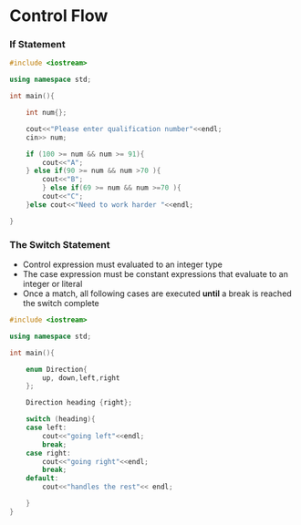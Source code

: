 # Control Flow

### If Statement 

```C++
#include <iostream>

using namespace std;

int main(){

    int num{};

    cout<<"Please enter qualification number"<<endl;
    cin>> num;

    if (100 >= num && num >= 91){
        cout<<"A";
    } else if(90 >= num && num >70 ){
        cout<<"B";
        } else if(69 >= num && num >=70 ){
        cout<<"C";
    }else cout<<"Need to work harder "<<endl;

}
```

### The Switch Statement

- Control expression must evaluated to an integer type
- The case expression must be constant expressions that evaluate to an integer or literal 
- Once a match,  all following cases are executed **until** a break is reached the switch complete  

```C++ 
#include <iostream>

using namespace std;

int main(){

    enum Direction{
        up, down,left,right
    };

    Direction heading {right};

    switch (heading){
    case left:
        cout<<"going left"<<endl;
        break;
    case right:
        cout<<"going right"<<endl;
        break;
    default:
        cout<<"handles the rest"<< endl;

    }
}
```